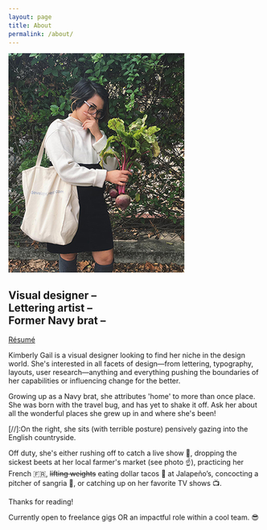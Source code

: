```yaml
---
layout: page
title: About
permalink: /about/
---
```


<img src="/images/beetz_bykim.jpg" alt="about">

## Visual designer – <br> Lettering artist – <br> Former Navy brat –

<a href="/assets/klosenara-2018-resume.pdf">Résumé</a>

Kimberly Gail is a visual designer looking to find her niche in the design world. She's interested in all facets of design—from lettering, typography, layouts, user research—anything and everything pushing the boundaries of her capabilities or influencing change for the better.

Growing up as a Navy brat, she attributes 'home' to more than once place. She was born with the travel bug, and has yet to shake it off. Ask her about all the wonderful places she grew up in and where she's been! 

[//]:On the right, she sits (with terrible posture) pensively gazing into the English countryside.

Off duty, she's either rushing off to catch a live show 🤟, dropping the sickest beets at her local farmer's market (see photo ☝️), practicing her French 🇫🇷, <s>lifting weights</s> eating dollar tacos 🌮 at Jalapeño&rsquo;s, concocting a pitcher of sangria 🍷, or catching up on her favorite TV shows 📺.

Thanks for reading!

Currently open to freelance gigs OR an impactful role within a cool team. 😎
